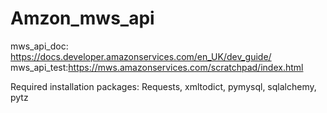 # Amzon_mws_api

mws_api_doc: https://docs.developer.amazonservices.com/en_UK/dev_guide/
mws_api_test:https://mws.amazonservices.com/scratchpad/index.html

Required installation packages:
    Requests, xmltodict, pymysql, sqlalchemy, pytz